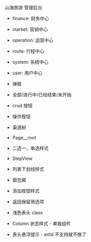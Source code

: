

山海旅游 管理后台


- finance: 财务中心
- market: 营销中心
- operation: 运营中心
- route: 行程中心
- system: 系统中心
- user: 用户中心



- [ ](xk)弹框
- [ ](hht)全部/进行中/已经结束/未开始
- [ ](hht)crud 按钮
- [ ](hht)操作按钮
- [ ](xk)渠道树
- [ ](xk)Page__root
- [ ](xk)二选一，单选样式
- [ ](hht)StepView
- [ ](hht)列表下划线样式
- [ ](xk)面包屑
- [ ](hht)添加按钮样式
- [ ](xk--)返回保留筛选项
- [ ](hht)浅色表头 class
- [ ](hht)Column 状态样式 - 单独组件
- [ ](hht)表头悬浮提示 - antd 不支持就不做了
